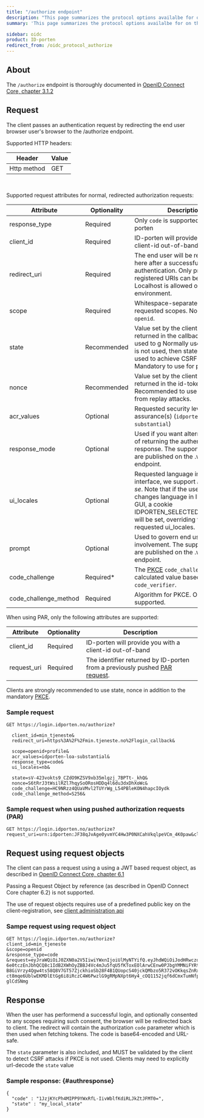 ```yaml
---
title: "/authorize endpoint"
description: "This page summarizes the protocol options availalbe for on the /authorize endpoint for ID-porten"
summary: 'This page summarizes the protocol options availalbe for on the /authorize endpoint for ID-porten'

sidebar: oidc
product: ID-porten
redirect_from: /oidc_protocol_authorize
---
```


## About

The `/authorize` endpoint is thoroughly documented in [OpenID Connect Core, chapter 3.1.2](https://openid.net/specs/openid-connect-core-1_0.html#AuthorizationEndpoint)

## Request

The client passes an authentication request by redirecting the end user browser user's browser to the /authorize endpoint.

Supported HTTP headers:

| Header  | Value |
| --- | --- |
|Http method|GET|

&nbsp;

Supported request attributes for normal, redirected authorization requests:

| Attribute  | Optionality | Description |
| --- | --- | --- |
| response_type | Required | Only `code` is supported by ID-porten |
| client\_id | Required | ID-porten will provide you with a client-id out-of-band|
| redirect\_uri | Required |The end user will be redirected here after a successful authentication.  Only pre-registered URIs can be used.  Localhost is allowed only in test environment.|
| scope |  Required |Whitespace-separated list of requested scopes.  Normally just `openid`.  |
| state | Recommended | Value set by the client and returned in the callback. Often used to g Normally used to If PKCE is not used, then state must be used to achieve CSRF-protection. Mandatory to use for public clients|
| nonce | Recommended |Value set by the client and returned in the id-token. Recommended to use to protect from replay attacks. |
| acr\_values | Optional | Requested security level of assurance(s) (`idporten-loa-substantial`)|
| response_mode | Optional | Used if you want alternative way of returning the authentication response. The supported values are published on the .well-known endpoint.   |
| ui\_locales | Optional | Requested language in the user interface, we support *nb*, *nn*, *en* or *se*.  Note that if the user manually changes language in ID-porten GUI, a cookie IDPORTEN_SELECTED_LANGUAGE will be set, overriding the requested ui_locales. |
| prompt | Optional | Used to govern end user involvement. The supported values are published on the .well-known endpoint.   |
| code_challenge   | Required*  | The [PKCE](https://docs.digdir.no/docs/idporten/oidc/oidc_func_pkce) `code_challenge` is a calculated value based on `code_verifier`.  |
| code_challenge_method   | Required   | Algorithm for PKCE. Only `S256` supported.  |

When using PAR, only the following attributes are supported:

| Attribute  | Optionality | Description |
| --- | --- | --- |
| client\_id | Required | ID-porten will provide you with a client-id out-of-band|
|request_uri| Required | The identifier returned by ID-porten from a previously pushed [PAR request]({{site.baseurl}}/docs/idporten/oidc/oidc_protocol_par). |


Clients are strongly recommended to use state, nonce in addition to the mandatory [PKCE]({{site.baseurl}}/docs/idporten/oidc/oidc_func_pkce).


### Sample request

```
GET https://login.idporten.no/authorize?

  client_id=min_tjeneste&
  redirect_uri=https%3A%2F%2Fmin.tjeneste.no%2Flogin_callback&

  scope=openid+profile&
  acr_values=idporten-loa-substantial&
  response_type=code&
  ui_locales=nb&

  state=sV-423vokts9_CZdO9KZSV9xb35mlgzj_7BPTt-_khQ&
  nonce=S6tRrJ3tWsilRZl7hqySoORosHDDq4l6du3dxDhXoWc&
  code_challenge=HC9NRzz4QUaVMvl2TUYrWg_L54PBleKON4hapcIOydk
  code_challenge_method=S256&

```

### Sample request when using pushed authorization requests (PAR)

```
GET https://login.idporten.no/authorize?request_uri=urn:idporten:JF38qJvAge0yvmYC4Hw3P0NXCahVkqlpeVCm_4K0paw&client_id=min_tjeneste
```

## Request using request objects

The client can pass a request using a using a JWT based request object, as described in [OpenID Connect Core, chapter 6.1](https://openid.net/specs/openid-connect-core-1_0.html#JWTRequests)

Passing a Request Object by reference (as described in OpenID Connect Core chapter 6.2) is not supported.

The use of request objects requires use of a predefined public key on the client-registration, see [client administration api]({{site.baseurl}}/docs/idporten/oidc/oidc_api_admin#bruk-av-asymmetrisk-nøkkel)

### Sampe request using request object

```
GET https://login.idporten.no/authorize?
client_id=min_tjeneste
&scope=openid
&response_type=code
&request=eyJraWQiOiJ0ZXN0a2V5IiwiYWxnIjoiUlMyNTYifQ.eyJhdWQiOiJodHRwczovL29pZGMtdGVzdDEuZGlmaS5lb24ubm8vaWRwb3J0ZW4tb2lkYy1wcm92aWRlci8iLCJ1aV9sb2NhbGVzIjoibmIiLCJzY29wZSI6Im9wZW5pZCBwcm9maWxlIiwiYWNyX3ZhbHVlcyI6IkxldmVsMyIsImlzcyI6InRlc3RfcnAiLCJyZXNwb25zZV90eXBlIjoiY29kZSIsInJlZGlyZWN0X3VyaSI6Imh0dHBzOi8vZWlkLWV4dHRlc3QuZGlmaS5uby9pZHBvcnRlbi1vaWRjLWNsaWVudC9hdXRob3JpemUvcmVzcG9uc2UiLCJleHAiOjE1OTM1OTc2NTksImlhdCI6MTU5MzU5NzUzOSwiY2xpZW50X2lkIjoidGVzdF9ycCIsImp0aSI6IjZlNTFjNjBjLTcxZDQtNDMxZi04NTBjLWY0ODNiYzMwZjYzMyJ9.fKPx1HAW8XqxyabtiRtT90uzIZoY0GS6BmPEaKOKDkDYQExLp1jNcLZNpMVKBkk8ZXGZG7HR62o-6e0tczEnJbhQCQ8c1IdB2XWhOyZBBJ4Vc4mJu5fqU5fKToxEOlArwCEnw0PJbgYMMNiFYRt-B8GiVrzy4Qgw4ts58Q8V7GT57ZjckhioSb28F4B1QUopcS40jckQMbzo5R372vOKkqsZnRxcxJttwQ65ALDV454Cwc_tVYr6B1z7D2SpN-ct8mqe6UblwEKMDlEtGg6i8iRczC4W6PwzlG9gRMpNXpt6Hy4_cOQ1152jqf6dCmxTumNfp568naKu_-glCdSNmg
```

## Response

When the user has performend a successful login, and optionally consented to any scopes requiring such consent, the browser will be redirected back to client.  The redirect will contain the authorization `code` parameter which is then used when fetching tokens. The code is base64-encoded and URL-safe.

The `state` parameter is also included, and MUST be validated by the client to detect CSRF attacks if PKCE is not used.  Clients may need to explicitly url-decode the `state` value


### Sample response: {#authresponse}

```
{
  "code" : "1JzjKYcPh4MIPP9YWxRfL-IivWblfKdiRLJkZtJFMT0=",
  "state" : "my_local_state"
}
```
